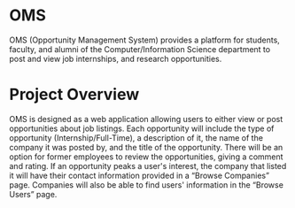 # OMS
OMS (Opportunity Management System) provides a platform for students, faculty, and alumni of the Computer/Information Science department to post and view job internships, and research opportunities.

# Project Overview
OMS is designed as a web application allowing users to either view or post opportunities about job listings. Each opportunity will include the type of opportunity (Internship/Full-Time), a description of it, the name of the company it was posted by, and the title of the opportunity. There will be an option for former employees to review the opportunities, giving a comment and rating. If an opportunity peaks a user's interest, the company that listed it will have their contact information provided in a “Browse Companies” page. Companies will also be able to find users' information in the “Browse Users” page. 
